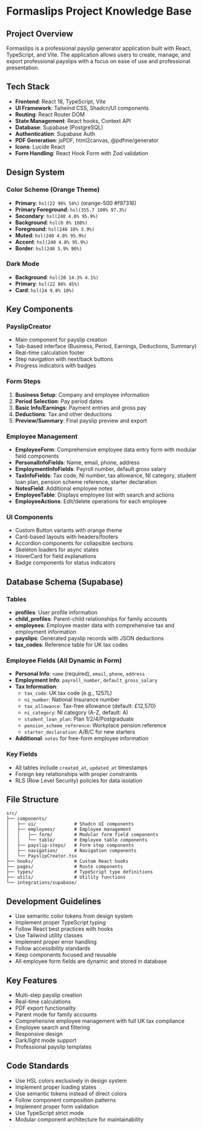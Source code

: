 # Formaslips Project Knowledge Base

## Project Overview
Formaslips is a professional payslip generator application built with React, TypeScript, and Vite. The application allows users to create, manage, and export professional payslips with a focus on ease of use and professional presentation.

## Tech Stack
- **Frontend**: React 18, TypeScript, Vite
- **UI Framework**: Tailwind CSS, Shadcn/UI components
- **Routing**: React Router DOM
- **State Management**: React hooks, Context API
- **Database**: Supabase (PostgreSQL)
- **Authentication**: Supabase Auth
- **PDF Generation**: jsPDF, html2canvas, @pdfme/generator
- **Icons**: Lucide React
- **Form Handling**: React Hook Form with Zod validation

## Design System
### Color Scheme (Orange Theme)
- **Primary**: `hsl(22 96% 54%)` (orange-500 #f97316)
- **Primary Foreground**: `hsl(355.7 100% 97.3%)`
- **Secondary**: `hsl(240 4.8% 95.9%)`
- **Background**: `hsl(0 0% 100%)`
- **Foreground**: `hsl(240 10% 3.9%)`
- **Muted**: `hsl(240 4.8% 95.9%)`
- **Accent**: `hsl(240 4.8% 95.9%)`
- **Border**: `hsl(240 5.9% 90%)`

### Dark Mode
- **Background**: `hsl(20 14.3% 4.1%)`
- **Primary**: `hsl(22 86% 45%)`
- **Card**: `hsl(24 9.8% 10%)`

## Key Components
### PayslipCreator
- Main component for payslip creation
- Tab-based interface (Business, Period, Earnings, Deductions, Summary)
- Real-time calculation footer
- Step navigation with next/back buttons
- Progress indicators with badges

### Form Steps
1. **Business Setup**: Company and employee information
2. **Period Selection**: Pay period dates
3. **Basic Info/Earnings**: Payment entries and gross pay
4. **Deductions**: Tax and other deductions
5. **Preview/Summary**: Final payslip preview and export

### Employee Management
- **EmployeeForm**: Comprehensive employee data entry form with modular field components
- **PersonalInfoFields**: Name, email, phone, address
- **EmploymentInfoFields**: Payroll number, default gross salary
- **TaxInfoFields**: Tax code, NI number, tax allowance, NI category, student loan plan, pension scheme reference, starter declaration
- **NotesField**: Additional employee notes
- **EmployeeTable**: Displays employee list with search and actions
- **EmployeeActions**: Edit/delete operations for each employee

### UI Components
- Custom Button variants with orange theme
- Card-based layouts with headers/footers
- Accordion components for collapsible sections
- Skeleton loaders for async states
- HoverCard for field explanations
- Badge components for status indicators

## Database Schema (Supabase)
### Tables
- **profiles**: User profile information
- **child_profiles**: Parent-child relationships for family accounts
- **employees**: Employee master data with comprehensive tax and employment information
- **payslips**: Generated payslip records with JSON deductions
- **tax_codes**: Reference table for UK tax codes

### Employee Fields (All Dynamic in Form)
- **Personal Info**: `name` (required), `email`, `phone`, `address`
- **Employment Info**: `payroll_number`, `default_gross_salary`
- **Tax Information**: 
  - `tax_code`: UK tax code (e.g., 1257L)
  - `ni_number`: National Insurance number
  - `tax_allowance`: Tax-free allowance (default: £12,570)
  - `ni_category`: NI category (A-Z, default: A)
  - `student_loan_plan`: Plan 1/2/4/Postgraduate
  - `pension_scheme_reference`: Workplace pension reference
  - `starter_declaration`: A/B/C for new starters
- **Additional**: `notes` for free-form employee information

### Key Fields
- All tables include `created_at`, `updated_at` timestamps
- Foreign key relationships with proper constraints
- RLS (Row Level Security) policies for data isolation

## File Structure
```
src/
├── components/
│   ├── ui/              # Shadcn UI components
│   ├── employees/       # Employee management
│   │   ├── form/        # Modular form field components
│   │   └── table/       # Employee table components
│   ├── payslip-steps/   # Form step components
│   ├── navigation/      # Navigation components
│   └── PayslipCreator.tsx
├── hooks/               # Custom React hooks
├── pages/               # Route components
├── types/               # TypeScript type definitions
├── utils/               # Utility functions
└── integrations/supabase/
```

## Development Guidelines
- Use semantic color tokens from design system
- Implement proper TypeScript typing
- Follow React best practices with hooks
- Use Tailwind utility classes
- Implement proper error handling
- Follow accessibility standards
- Keep components focused and reusable
- All employee form fields are dynamic and stored in database

## Key Features
- Multi-step payslip creation
- Real-time calculations
- PDF export functionality
- Parent mode for family accounts
- Comprehensive employee management with full UK tax compliance
- Employee search and filtering
- Responsive design
- Dark/light mode support
- Professional payslip templates

## Code Standards
- Use HSL colors exclusively in design system
- Implement proper loading states
- Use semantic tokens instead of direct colors
- Follow component composition patterns
- Implement proper form validation
- Use TypeScript strict mode
- Modular component architecture for maintainability